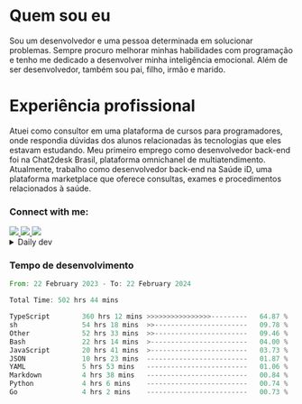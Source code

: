 # Quem sou eu
Sou um desenvolvedor e uma pessoa determinada em solucionar problemas. Sempre procuro melhorar minhas habilidades com programação e tenho me dedicado a desenvolver minha inteligência emocional. Além de ser desenvolvedor, também sou pai, filho, irmão e marido.

# Experiência profissional
Atuei como consultor em uma plataforma de cursos para programadores, onde respondia dúvidas dos alunos relacionadas às tecnologias que eles estavam estudando.
Meu primeiro emprego como desenvolvedor back-end foi na Chat2desk Brasil, plataforma omnichanel de multiatendimento.
Atualmente, trabalho como desenvolvedor back-end na Saúde iD, uma plataforma marketplace que oferece consultas, exames e procedimentos relacionados à saúde.

### Connect with me:
<a href="https://www.linkedin.com/in/theusmoreira" target="_blank" >
<img src="https://img.shields.io/badge/linkedin-%230077B5.svg?&style=for-the-badge&logo=linkedin&logoColor=white ">
</a>
<a href="https://www.instagram.com/matheus.s.moreira/" target="_blank">
<img src="https://img.shields.io/badge/instagram-%23E4405F.svg?&style=for-the-badge&logo=instagram&logoColor=white">
</a>
<a href="mailto:matheussm301@gmail.com"  target="_blank">
<img src="https://img.shields.io/badge/gmail-%23E4405F.svg?&style=for-the-badge&logo=gmail&logoColor=white">
</a>


<details>
  <summary>Daily dev </summary>
<p>
  <a href="https://app.daily.dev/matheussantos"><img src="https://github.com/matheus-santos-moreira/matheus-santos-moreira/blob/master/devcard.svg" width="200" alt="Matheus Santos's Dev Card"/></a>
 </p>
</details>

<h3>Tempo de desenvolvimento</h3>

<!--START_SECTION:waka-->

```rust
From: 22 February 2023 - To: 22 February 2024

Total Time: 502 hrs 44 mins

TypeScript        360 hrs 12 mins >>>>>>>>>>>>>>>>---------   64.87 %
sh                54 hrs 18 mins  >>-----------------------   09.78 %
Other             52 hrs 33 mins  >>-----------------------   09.46 %
Bash              22 hrs 14 mins  >------------------------   04.00 %
JavaScript        20 hrs 41 mins  >------------------------   03.73 %
JSON              10 hrs 23 mins  -------------------------   01.87 %
YAML              5 hrs 53 mins   -------------------------   01.06 %
Markdown          4 hrs 38 mins   -------------------------   00.84 %
Python            4 hrs 6 mins    -------------------------   00.74 %
Go                4 hrs 2 mins    -------------------------   00.73 %
```

<!--END_SECTION:waka-->
